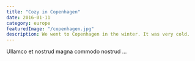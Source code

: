 ```yaml
---
title: "Cozy in Copenhagen"
date: 2016-01-11
category: europe
featuredImage: "/copenhagen.jpg"
description: We went to Copenhagen in the winter. It was very cold.
---
```


Ullamco et nostrud magna commodo nostrud ...
